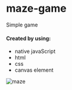 # maze-game
Simple game

#### Created by using:
- native javaScript
- html
- css
- canvas element


![maze](https://user-images.githubusercontent.com/82396187/186430970-89b4fe7d-59ba-41a8-93ae-ef1cf1be56a3.gif)
